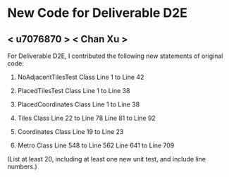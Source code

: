 # New Code for Deliverable D2E

## < u7076870 > < Chan Xu >

For Deliverable D2E, I contributed the following new statements of original code:

1. NoAdjacentTilesTest Class
Line 1 to Line 42

2. PlacedTilesTest Class
Line 1 to Line 38
                    
3. PlacedCoordinates Class
Line 1 to Line 38

4. Tiles Class
Line 22 to Line 78
Line 81 to Line 92

5. Coordinates Class
Line 19 to Line 23

6. Metro Class
Line 548 to Line 562
Line 641 to Line 709

(List at least 20, including at least one new unit test, and include line numbers.)
